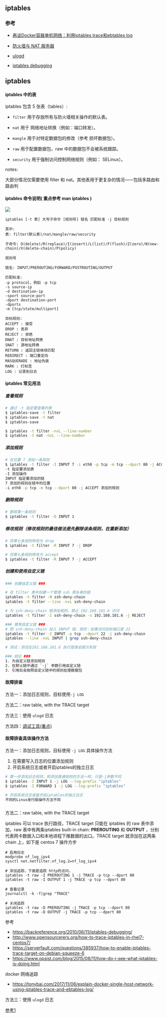 ## iptables

### 参考

* [再谈Docker容器单机网络：利用iptables trace和ebtables log](https://tonybai.com/2017/11/06/explain-docker-single-host-network-using-iptables-trace-and-ebtables-log/)

* [防火墙与 NAT 服务器](http://cn.linux.vbird.org/linux_server/0250simple_firewall.php)

* [ulogd](https://github.com/lanzhiwang/awesome-huzhi/blob/master/linux/iptables/ulogd.md)

* [iptables debugging](https://github.com/lanzhiwang/awesome-huzhi/blob/master/linux/iptables_debugging.pdf)

## iptables


#### iptables 中的表

iptables 包含 5 张表（tables）:

* `filter` 用于存放所有与防火墙相关操作的默认表。

* `nat` 用于 网络地址转换（例如：端口转发）。

* `mangle` 用于对特定数据包的修改（参考 损坏数据包）。

* `raw` 用于配置数据包，raw 中的数据包不会被系统跟踪。

* `security` 用于强制访问控制网络规则（例如： SELinux）。

notes:

大部分情况仅需要使用 filter 和 nat。其他表用于更复杂的情况——包括多路由和路由判

#### iptables 命令说明( 重点参考 man iptables )

![](./command.png)

```
iptables [-t 表] 大写子命令 [规则号] 链名 匹配标准 -j 目标规则

其中:
表: filter(默认表)/nat/mangle/raw/security

子命令: D(delete)/R(replace)/I(insert)/L(list)/F(flush)/Z(zero)/N(new-chain)/X(delete-chain)/P(policy)

规则号

链名: INPUT/PREROUTING/FORWARD/POSTROUTING/OUTPUT

匹配标准: 
-p protocol，例如 -p tcp
-s source-ip
-d destination-ip
-sport source-port
-dport destination-port
-dports
-m [tcp/state/multiport]

目标规则: 
ACCEPT : 接受
DROP : 丢弃
REJECT : 拒绝
DNAT : 目标地址转换
SNAT : 源地址转换
RETURN : 返回主链继续匹配
REDIRECT : 端口重定向
MASQUERADE : 地址伪装
MARK : 打标签
LOG : 记录到日志

```

#### iptables 常见用法

##### 查看规则

```bash
# 通过 -t 指定要查看的表
$ iptables-save -t filter
$ iptables-save -t nat
$ iptables-save

$ iptables -t filter -nvL --line-number
$ iptables -t nat -nvL --line-number

```

##### 添加规则

```bash
# 在位置 7 添加一条规则
$ iptables -t filter -I INPUT 7 -i eth0 -p tcp -m tcp --dport 80 -j ACCEPT
-t 指定要添加表
-I 添加操作
INPUT 指定要添加的链
7 添加的规则在链中的位置
-i eth0 -p tcp -m tcp --dport 80 -j ACCEPT 添加的规则

```

##### 删除规则

```bash
# 删除第一条规则
$ iptables -t filter -D INPUT 1
```

##### 修改规则（修改规则的最佳做法是先删除该条规则，在重新添加）

```bash
# 将第七条规则修改为 drop
$ iptables -t filter -R INPUT 7 -j DROP

# 将第七条规则修改为 accept
$ iptables -t filter -R INPUT 7 -j ACCEPT

```


##### 创建和使用自定义链

```bash
### 创建自定义链 ###

# 在 filter 表中创建一个管理 ssh 黑名单的链
iptables -t filter -N ssh-deny-chain
iptables -t filter --line -nvL ssh-deny-chain

# 为 ssh-deny-chain 链添加规则，禁止 192.168.101.6 访问
iptables -t filter -I ssh-deny-chain -s 192.168.101.6 -j REJECT

### 使用自定义链 ###
# 把 ssh-deny-chain 加入 INPUT 链，规则：如果访问目标端口是 22
iptables -t filter -I INPUT -p tcp --dport 22 -j ssh-deny-chain
iptables --line -nvL INPUT | grep ssh-deny-chain

# 测试：测试在192.168.101.6 执行登录会提示失败

### 结论 ###
1. 为自定义链添加规则
2. 在默认链中通过 `-j` 参数引用自定义链
3. 引用后会按照自定义链中的规则处理数据包

```


#### 故障排查

方法一：添加日志规则，目标使用`-j LOG`

方法二：raw table, with the TRACE target

方法三：使用  `ulogd` 日志

方法四：[调试工具(重点)](https://github.com/lanzhiwang/iptables-trace)

#### 故障排查具体操作方法

方法一：添加日志规则，目标使用 `-j LOG`  具体操作方法

1. 在需要写入日志的位置添加规则
2. 开启系统日志或者开启iptables的独立日志

```bash
# 第一步添加日志规则，和添加普通规则的方法一样，只是-j参数不同
$ iptables -I INPUT 1 -j LOG --log-prefix "iptables"
$ iptables -I FORWARD 1 -j LOG --log-prefix "iptables"

# 开启系统日志或者开启iptables的独立日志
不同的Linux发行版操作方法不同

```

##### 

方法二：raw table, with the TRACE target 

iptables 可以 trace 执行路径，TRACE target 只能在 iptables 的 raw 表中添加，raw 表中有两条iptables built-in chain: **PREROUTING** 和 **OUTPUT** ，分别代表网卡数据入口和本地进程下推数据的出口。TRACE target 就添加在这两条 chain 上，如下是 centos 7 操作方步

```
# 启用日志
modprobe nf_log_ipv4
sysctl net.netfilter.nf_log.2=nf_log_ipv4
  
# 添加追踪，下面是追踪 http的访问，
iptables -t raw -I PREROUTING 1 -j TRACE -p tcp --dport 80
iptables -t raw -I OUTPUT 1 -j TRACE -p tcp --dport 80
  
# 查看记录
journalctl -k -f|grep "TRACE"
  
# 关闭追踪
iptables -t raw -D PREROUTING -j TRACE -p tcp --dport 80
iptables -t raw -D OUTPUT -j TRACE -p tcp --dport 80

```

参考

* https://backreference.org/2010/06/11/iptables-debugging/
* http://www.opensourcerers.org/how-to-trace-iptables-in-rhel7-centos7/
* https://serverfault.com/questions/385937/how-to-enable-iptables-trace-target-on-debian-squeeze-6
* https://www.opsist.com/blog/2015/08/11/how-do-i-see-what-iptables-is-doing.html

docker 网络追踪

* https://tonybai.com/2017/11/06/explain-docker-single-host-network-using-iptables-trace-and-ebtables-log/



方法三：使用  `ulogd` 日志

[参考1](./ulogd.md)




